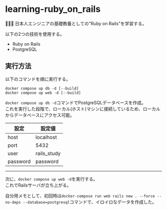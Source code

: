 # learning-ruby_on_rails

🌱🌱🌱 日本人エンジニアの基礎教養としての"Ruby on Rails"を学習する。  

以下の2つの技術を使用する。  

- Ruby on Rails
- PostgreSQL

## 実行方法

以下のコマンドを順に実行する。  

```shell
docker compose up db -d [--build]
docker compose up web -d [--build]
```

`docker compose up db -d`コマンドでPostgreSQLデータベースを作成。  
これを実行した段階で、ローカル(ホスト)マシンに接続しているため、ローカルからデータベースにアクセス可能。  

| 設定 | 設定値 |
| ---- | ---- |
| host | localhost |
| port | 5432 |
| user | rails_study |
| password | password |

---

次に、`docker compose up web -d`を実行する。  
これでRailsサーバが立ち上がる。  

自分用メモとして、初回時は`docker-compose run web rails new . --force --no-deps --database=postgresql`コマンドで、イロイロなデータを作成した。  
